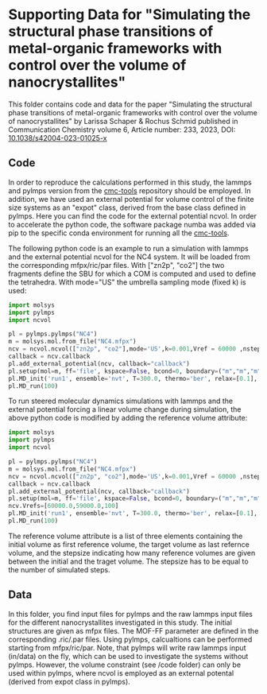 Supporting Data for "Simulating the structural phase transitions of metal-organic frameworks with control over the volume of nanocrystallites"
====

This folder contains code and data for the paper "Simulating the structural phase transitions of metal-organic frameworks with control over the volume of nanocrystallites" by Larissa Schaper & Rochus Schmid published in Communication Chemistry volume 6, Article number: 233, 2023, DOI: [10.1038/s42004-023-01025-x](https://doi.org/10.1038/s42004-023-01025-x)

Code
----

In order to reproduce the calculations performed in this study, the lammps and pylmps version from the [cmc-tools](https://github.com/MOFplus/cmc-tools) repository should be employed. In addition, we have used an external potential for volume control of the finite size systems as an "expot" class, derived from the base class defined in pylmps. Here you can find the code for the external potential ncvol.
In order to accelerate the python code, the software package numba was added via pip to the specific conda environment for running all the [cmc-tools](https://github.com/MOFplus/cmc-tools).

The following python code is an example to run a simulation with lammps and the external potential ncvol for the NC4 system. It will be loaded from the corresponding mfpx/ric/par files. With ["zn2p", "co2"] the two fragments define the SBU for which a COM is computed and used to define the tetrahedra. With mode="US" the umbrella sampling mode (fixed k) is used:

```python
import molsys
import pylmps
import ncvol

pl = pylmps.pylmps("NC4")
m = molsys.mol.from_file("NC4.mfpx")
ncv = ncvol.ncvol(["zn2p", "co2"],mode='US',k=0.001,Vref = 60000 ,nstep=100)
callback = ncv.callback
pl.add_external_potential(ncv, callback="callback")
pl.setup(mol=m, ff='file', kspace=False, bcond=0, boundary=("m","m","m"))
pl.MD_init('run1', ensemble='nvt', T=300.0, thermo='ber', relax=[0.1], startup=True)
pl.MD_run(100)
```

To run steered molecular dynamics simulations with lammps and the external potential forcing a linear volume change during simulation, the above python code is modified by adding the reference volume attribute:

```python
import molsys
import pylmps
import ncvol

pl = pylmps.pylmps("NC4")
m = molsys.mol.from_file("NC4.mfpx")
ncv = ncvol.ncvol(["zn2p", "co2"],mode='US',k=0.001,Vref = 60000 ,nstep=100)
callback = ncv.callback
pl.add_external_potential(ncv, callback="callback")
pl.setup(mol=m, ff='file', kspace=False, bcond=0, boundary=("m","m","m"))
ncv.Vrefs=[60000.0,59000.0,100]
pl.MD_init('run1', ensemble='nvt', T=300.0, thermo='ber', relax=[0.1], startup=True)
pl.MD_run(100)
```
The reference volume attribute is a list of three elements containing the initial volume as first reference volume, the target volume as last refernce volume, and the stepsize indicating how many reference volumes are given between the initial and the traget volume. The stepsize has to be equal to the number of simulated steps.


Data
---

In this folder, you find input files for pylmps and the raw lammps input files for the different nanocrystallites investigated in this study. The initial structures are given as mfpx files. The MOF-FF parameter are defined in the corresponding .ric/.par files. Using pylmps, calcualtions can be performed starting from mfpx/ric/par. Note, that pylmps will write raw lammps input (in/data) on the fly, which can be used to investigate the systems without pylmps. However, the volume constraint (see /code folder) can only be used within pylmps, where ncvol is employed as an external potental (derived from expot class in pylmps).


